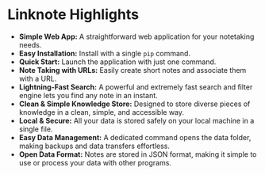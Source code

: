 # Linknote Highlights

*   **Simple Web App:** A straightforward web application for your notetaking needs.
*   **Easy Installation:** Install with a single `pip` command.
*   **Quick Start:** Launch the application with just one command.
*   **Note Taking with URLs:** Easily create short notes and associate them with a URL.
*   **Lightning-Fast Search:** A powerful and extremely fast search and filter engine lets you find any note in an instant.
*   **Clean & Simple Knowledge Store:** Designed to store diverse pieces of knowledge in a clean, simple, and accessible way.
*   **Local & Secure:** All your data is stored safely on your local machine in a single file.
*   **Easy Data Management:** A dedicated command opens the data folder, making backups and data transfers effortless.
*   **Open Data Format:** Notes are stored in JSON format, making it simple to use or process your data with other programs.
